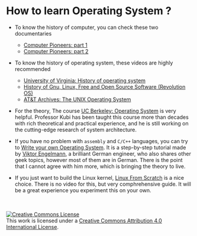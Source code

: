 # How to learn Operating System ?

* To know the history of computer, you can check these two documentaries
  * [Computer Pioneers: part 1](https://www.youtube.com/watch?v=qundvme1Tik)
  * [Computer Pioneers: part 2](https://www.youtube.com/watch?v=wsirYCAocZk)

* To know the history of operating system, these videos are highly recommended
  * [University of Virginia: History of operating system](https://www.youtube.com/playlist?list=PLvpsxlEF9cP2OYcIJXbA-JcOq8aC5ThHd)
  * [History of Gnu, Linux, Free and Open Source Software (Revolution OS)](https://www.youtube.com/watch?v=vjMZssWMweA)
  * [AT&T Archives: The UNIX Operating System](https://www.youtube.com/watch?v=tc4ROCJYbm0&t=185s)

* For the theory, The course [UC Berkeley: Operating System](https://www.youtube.com/watch?v=qcyXohw1H00&list=PL--jIyXjDXf6Q4XA6q8RYnyChYzJ0K0F2) is very helpful. Professor Kubi has been taught this course more than decades with rich theoretical and practical experience, and he is still working on the cutting-edge research of system architecture.

* If you have no problem with `assembly` and `C/C++` languages, you can try to [Write your own Operating System](https://www.youtube.com/watch?v=1rnA6wpF0o4&list=PLHh55M_Kq4OApWScZyPl5HhgsTJS9MZ6M).  It is a step-by-step tutorial made by [Viktor Engelmann](http://www.algorithman.de/Autor/index.php), a brilliant German engineer, who also shares other geek topics, however most of them are in German. There is the point that I cannot agree with him more, which is bringing the theory to live.

* If you just want to build the Linux kernel, [Linux From Scratch](http://www.linuxfromscratch.org/) is a nice choice. There is no video for this, but very comphrehensive guide. It will be a great experience you experiment this on your own.


<br /><br /><a rel="license" href="http://creativecommons.org/licenses/by/4.0/"><img alt="Creative Commons License" style="border-width:0" src="https://i.creativecommons.org/l/by/4.0/88x31.png" /></a><br />This work is licensed under a <a rel="license" href="http://creativecommons.org/licenses/by/4.0/">Creative Commons Attribution 4.0 International License</a>.
